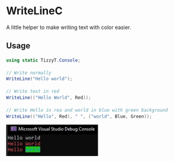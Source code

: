 # WriteLineC
A little helper to make writing text with color easier.

## Usage

```csharp
using static TizzyT.Console;

// Write normally
WriteLine("Hello world");

// Write text in red
WriteLine(("Hello World", Red));

// Write Hello in rea and world in blue with green background
WriteLine(("Hello", Red), " ", ("world", Blue, Green));
```

![Output](https://raw.githubusercontent.com/TizzyT566/WriteLineC/master/output.jpg)